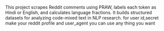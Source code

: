 This project scrapes Reddit comments using PRAW, labels each token as Hindi or English, and calculates language fractions. It builds structured datasets for analyzing code-mixed text in NLP research.
for user id,secret make your reddit profile and user_agent you can use any thing you want 
